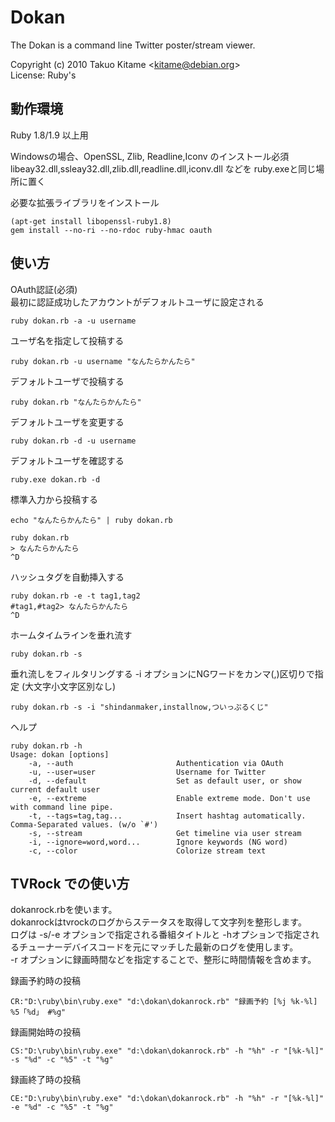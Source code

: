 Dokan
=====

The Dokan is a command line Twitter poster/stream viewer.

Copyright (c) 2010 Takuo Kitame &lt;kitame@debian.org&gt;  
License: Ruby's

動作環境
--------

Ruby 1.8/1.9 以上用  

Windowsの場合、OpenSSL, Zlib, Readline,Iconv のインストール必須  
libeay32.dll,ssleay32.dll,zlib.dll,readline.dll,iconv.dll などを ruby.exeと同じ場所に置く

必要な拡張ライブラリをインストール

    (apt-get install libopenssl-ruby1.8)
    gem install --no-ri --no-rdoc ruby-hmac oauth

使い方
------

OAuth認証(必須)  
最初に認証成功したアカウントがデフォルトユーザに設定される

    ruby dokan.rb -a -u username

ユーザ名を指定して投稿する

    ruby dokan.rb -u username "なんたらかんたら"

デフォルトユーザで投稿する

    ruby dokan.rb "なんたらかんたら"

デフォルトユーザを変更する

    ruby dokan.rb -d -u username

デフォルトユーザを確認する

    ruby.exe dokan.rb -d

標準入力から投稿する

    echo "なんたらかんたら" | ruby dokan.rb

    ruby dokan.rb
    > なんたらかんたら
    ^D

ハッシュタグを自動挿入する

    ruby dokan.rb -e -t tag1,tag2
    #tag1,#tag2> なんたらかんたら
    ^D

ホームタイムラインを垂れ流す

    ruby dokan.rb -s

垂れ流しをフィルタリングする
-i オプションにNGワードをカンマ(,)区切りで指定 (大文字小文字区別なし)

    ruby dokan.rb -s -i "shindanmaker,installnow,ついっぷるくじ"


ヘルプ

    ruby dokan.rb -h
    Usage: dokan [options]
        -a, --auth                       Authentication via OAuth
        -u, --user=user                  Username for Twitter
        -d, --default                    Set as default user, or show current default user
        -e, --extreme                    Enable extreme mode. Don't use with command line pipe.
        -t, --tags=tag,tag...            Insert hashtag automatically. Comma-Separated values. (w/o `#')
        -s, --stream                     Get timeline via user stream
        -i, --ignore=word,word...        Ignore keywords (NG word)
        -c, --color                      Colorize stream text


TVRock での使い方
----------------

dokanrock.rbを使います。  
dokanrockはtvrockのログからステータスを取得して文字列を整形します。  
ログは -s/-e オプションで指定される番組タイトルと -hオプションで指定されるチューナーデバイスコードを元にマッチした最新のログを使用します。  
-r オプションに録画時間などを指定することで、整形に時間情報を含めます。

録画予約時の投稿

    CR:"D:\ruby\bin\ruby.exe" "d:\dokan\dokanrock.rb" "録画予約 [%j %k-%l] %5「%d」 #%g"

録画開始時の投稿

    CS:"D:\ruby\bin\ruby.exe" "d:\dokan\dokanrock.rb" -h "%h" -r "[%k-%l]" -s "%d" -c "%5" -t "%g"

録画終了時の投稿

    CE:"D:\ruby\bin\ruby.exe" "d:\dokan\dokanrock.rb" -h "%h" -r "[%k-%l]" -e "%d" -c "%5" -t "%g"


